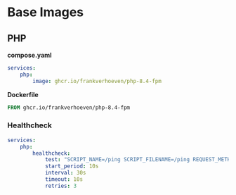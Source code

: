 # Base Images

## PHP

**compose.yaml**
```yaml
services:
    php:
        image: ghcr.io/frankverhoeven/php-8.4-fpm
```

**Dockerfile**
```Dockerfile
FROM ghcr.io/frankverhoeven/php-8.4-fpm
```

### Healthcheck
```yaml
services:
    php:
        healthcheck:
            test: "SCRIPT_NAME=/ping SCRIPT_FILENAME=/ping REQUEST_METHOD=GET cgi-fcgi -bind -connect 127.0.0.1:9000 | grep 'pong' || exit 1"
            start_period: 10s
            interval: 30s
            timeout: 10s
            retries: 3
```
